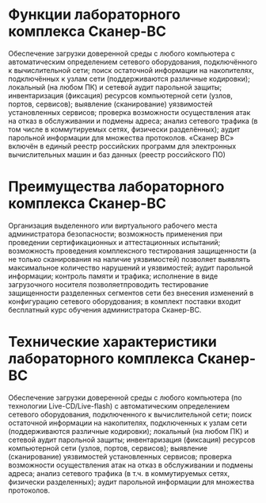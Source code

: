 # Функции лабораторного комплекса Сканер-BC 
Обеспечение загрузки доверенной среды с любого компьютера с автоматическим определением сетевого оборудования, подключённого к вычислительной сети; поиск остаточной информации на накопителях, подключённых к узлам сети (поддерживаются различные кодировки); локальный (на любом ПК) и сетевой аудит парольной защиты; инвентаризация (фиксация) ресурсов компьютерной сети (узлов, портов, сервисов); выявление (сканирование) уязвимостей установленных сервисов; проверка возможности осуществления атак на отказ в обслуживании и подмены адреса; анализ сетевого трафика (в том числе в коммутируемых сетях, физически разделённых); аудит парольной информации для множества протоколов. «Сканер BC» включён в единый реестр российских программ для электронных вычислительных машин и баз данных (реестр российского ПО) 
# Преимущества лабораторного комплекса Сканер-BC
Организация выделенного или виртуального рабочего места администратора безопасности; возможность применения при проведении сертификационных и аттестационных испытаний; возможность проведения комплексного тестирования защищенности (а не только сканирования на наличие уязвимостей) позволяет выявлять максимальное количество нарушений и уязвимостей; аудит парольной информации; контроль памяти и трафика; исполнение в виде загрузочного носителя позволяетпроводить тестирование защищенности разделенных сегментов сети без внесения изменений в конфигурацию сетевого оборудования; в комплект поставки входит бесплатный курс обучения администратора Сканер-ВС. 
# Технические характеристики лабораторного комплекса Сканер-BC 
Обеспечение загрузки доверенной среды с любого компьютера (по технологии Live-CD/Live-flash) с автоматическим определением сетевого оборудования, подключенного к вычислительной сети; поиск остаточной информации на накопителях, подключенных к узлам сети (поддерживаются различные кодировки); локальный (на любом ПК) и сетевой аудит парольной защиты; инвентаризация (фиксация) ресурсов компьютерной сети (узлов, портов, сервисов); выявление (сканирование) уязвимостей установленных сервисов; проверка возможности осуществления атак на отказ в обслуживании и подмены адреса; анализ сетевого трафика (в т.ч. в коммутируемых сетях, физически разделенных); аудит парольной информации для множества протоколов.
